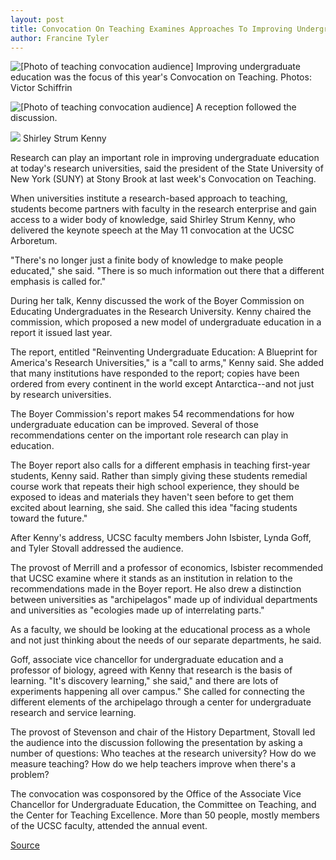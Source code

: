 ```yaml
---
layout: post
title: Convocation On Teaching Examines Approaches To Improving Undergraduate Education
author: Francine Tyler
---
```


![\[Photo of teaching convocation audience\]][1] Improving undergraduate education was the focus of this year's Convocation on Teaching. Photos: Victor Schiffrin

![\[Photo of teaching convocation audience\]][2] A reception followed the discussion.

![][3] Shirley Strum Kenny

Research can play an important role in improving undergraduate education at today's research universities, said the president of the State University of New York (SUNY) at Stony Brook at last week's Convocation on Teaching.

When universities institute a research-based approach to teaching, students become partners with faculty in the research enterprise and gain access to a wider body of knowledge, said Shirley Strum Kenny, who delivered the keynote speech at the May 11 convocation at the UCSC Arboretum.

"There's no longer just a finite body of knowledge to make people educated," she said. "There is so much information out there that a different emphasis is called for."

During her talk, Kenny discussed the work of the Boyer Commission on Educating Undergraduates in the Research University. Kenny chaired the commission, which proposed a new model of undergraduate education in a report it issued last year.

The report, entitled "Reinventing Undergraduate Education: A Blueprint for America's Research Universities," is a "call to arms," Kenny said. She added that many institutions have responded to the report; copies have been ordered from every continent in the world except Antarctica--and not just by research universities.

The Boyer Commission's report makes 54 recommendations for how undergraduate education can be improved. Several of those recommendations center on the important role research can play in education.

The Boyer report also calls for a different emphasis in teaching first-year students, Kenny said. Rather than simply giving these students remedial course work that repeats their high school experience, they should be exposed to ideas and materials they haven't seen before to get them excited about learning, she said. She called this idea "facing students toward the future."

After Kenny's address, UCSC faculty members John Isbister, Lynda Goff, and Tyler Stovall addressed the audience.

The provost of Merrill and a professor of economics, Isbister recommended that UCSC examine where it stands as an institution in relation to the recommendations made in the Boyer report. He also drew a distinction between universities as "archipelagos" made up of individual departments and universities as "ecologies made up of interrelating parts."

As a faculty, we should be looking at the educational process as a whole and not just thinking about the needs of our separate departments, he said.

Goff, associate vice chancellor for undergraduate education and a professor of biology, agreed with Kenny that research is the basis of learning. "It's discovery learning," she said," and there are lots of experiments happening all over campus." She called for connecting the different elements of the archipelago through a center for undergraduate research and service learning.

The provost of Stevenson and chair of the History Department, Stovall led the audience into the discussion following the presentation by asking a number of questions: Who teaches at the research university? How do we measure teaching? How do we help teachers improve when there's a problem?

The convocation was cosponsored by the Office of the Associate Vice Chancellor for Undergraduate Education, the Committee on Teaching, and the Center for Teaching Excellence. More than 50 people, mostly members of the UCSC faculty, attended the annual event.

[1]: http://www1.ucsc.edu/oncampus/currents/98-99/art/convoc1.99-05-17.320.jpg
[2]: http://www1.ucsc.edu/oncampus/currents/98-99/art/convoc2.99-05-17.320.jpg
[3]: http://www1.ucsc.edu/oncampus/currents/98-99/art/convoc1a.99-05-17.jpg

[Source](http://www1.ucsc.edu/oncampus/currents/98-99/05-17/convocation.htm "Permalink to Convocation on Teaching discusses undergraduate education; 05-17-99")
